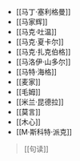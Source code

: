 - [[马丁·塞利格曼]]
- [[马家辉]]
- [[马克·吐温]]
- [[马克·夏卡尔]]
- [[马克·扎克伯格]]
- [[马洛伊·山多尔]]
- [[马特·海格]]
- [[麦家]]
- [[毛姆]]
- [[米兰·昆德拉]]
- [[莫言]]
- [[木心]]
- [[M·斯科特·派克]]

>[[句读]]